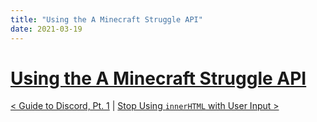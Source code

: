 ```yaml
---
title: "Using the A Minecraft Struggle API"
date: 2021-03-19
---
```


[prev]: https://javascriptlearner815.github.io/blog/2021/03/13/guide-to-discord-part-1.html
[next]: https://javascriptlearner815.github.io/blog/2021/03/28/stop-using-innerHTML-with-user-input.html

# [Using the A Minecraft Struggle API](https://a-minecraft-struggle.fandom.com/wiki/User_blog:SpeedoThreeSixty/Using_the_A_Minecraft_Struggle_API)

[< Guide to Discord, Pt. 1][prev] | [Stop Using `innerHTML` with User Input >][next]
